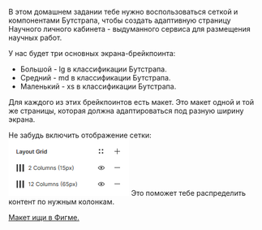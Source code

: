 В этом домашнем задании тебе нужно воспользоваться сеткой и компонентами Бутстрапа, чтобы создать адаптивную страницу Научного личного кабинета - выдуманного сервиса для размещения научных работ.

У нас будет три основных экрана-брейкпоинта:

   * Большой - lg в классификации Бутстрапа.
   * Средний - md в классификации Бутстрапа.
   *  Маленький - xs в классификации Бутстрапа.

Для каждого из этих брейкпоинтов есть макет. Это макет одной и той же страницы, которая должна адаптироваться под разную ширину экрана.

Не забудь включить отображение сетки:
![Отображение сетки](https://raw.githubusercontent.com/Evskij/Evskij.github.io/master/BootstrapStepik/img/layout_grid.png)
Это поможет тебе распределить контент по нужным колонкам.

[Макет ищи в Фигме.](https://www.figma.com/file/nDXdlmr1kCVnWEcnPWtfLg/%D0%97%D0%B0%D0%B4%D0%B0%D0%BD%D0%B8%D0%B5-%D0%BD%D0%B0-%D0%91%D1%83%D1%82%D1%81%D1%82%D1%80%D0%B0%D0%BF?node-id=1%3A2)
